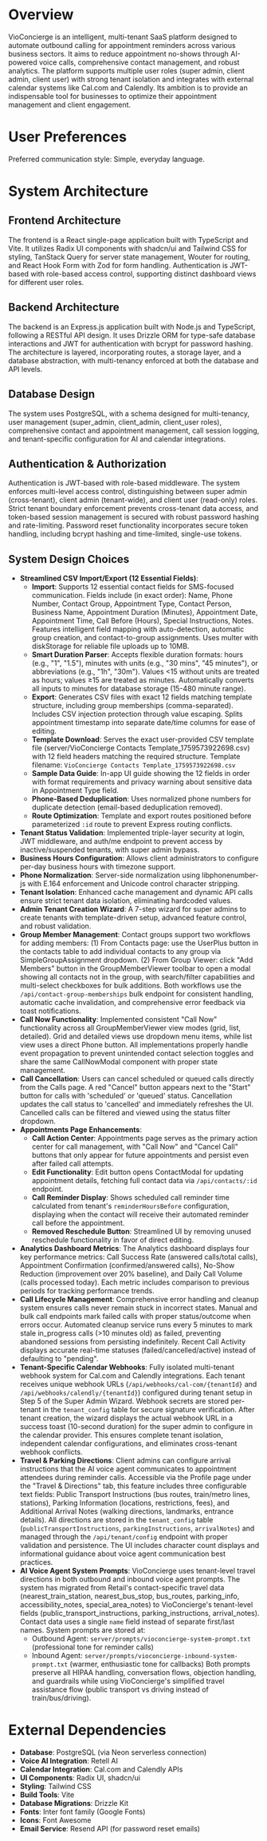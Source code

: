 # Overview

VioConcierge is an intelligent, multi-tenant SaaS platform designed to automate outbound calling for appointment reminders across various business sectors. It aims to reduce appointment no-shows through AI-powered voice calls, comprehensive contact management, and robust analytics. The platform supports multiple user roles (super admin, client admin, client user) with strong tenant isolation and integrates with external calendar systems like Cal.com and Calendly. Its ambition is to provide an indispensable tool for businesses to optimize their appointment management and client engagement.

# User Preferences

Preferred communication style: Simple, everyday language.

# System Architecture

## Frontend Architecture
The frontend is a React single-page application built with TypeScript and Vite. It utilizes Radix UI components with shadcn/ui and Tailwind CSS for styling, TanStack Query for server state management, Wouter for routing, and React Hook Form with Zod for form handling. Authentication is JWT-based with role-based access control, supporting distinct dashboard views for different user roles.

## Backend Architecture
The backend is an Express.js application built with Node.js and TypeScript, following a RESTful API design. It uses Drizzle ORM for type-safe database interactions and JWT for authentication with bcrypt for password hashing. The architecture is layered, incorporating routes, a storage layer, and a database abstraction, with multi-tenancy enforced at both the database and API levels.

## Database Design
The system uses PostgreSQL, with a schema designed for multi-tenancy, user management (super_admin, client_admin, client_user roles), comprehensive contact and appointment management, call session logging, and tenant-specific configuration for AI and calendar integrations.

## Authentication & Authorization
Authentication is JWT-based with role-based middleware. The system enforces multi-level access control, distinguishing between super admin (cross-tenant), client admin (tenant-wide), and client user (read-only) roles. Strict tenant boundary enforcement prevents cross-tenant data access, and token-based session management is secured with robust password hashing and rate-limiting. Password reset functionality incorporates secure token handling, including bcrypt hashing and time-limited, single-use tokens.

## System Design Choices
- **Streamlined CSV Import/Export (12 Essential Fields)**: 
  - **Import**: Supports 12 essential contact fields for SMS-focused communication. Fields include (in exact order): Name, Phone Number, Contact Group, Appointment Type, Contact Person, Business Name, Appointment Duration (Minutes), Appointment Date, Appointment Time, Call Before (Hours), Special Instructions, Notes. Features intelligent field mapping with auto-detection, automatic group creation, and contact-to-group assignments. Uses multer with diskStorage for reliable file uploads up to 10MB.
  - **Smart Duration Parser**: Accepts flexible duration formats: hours (e.g., "1", "1.5"), minutes with units (e.g., "30 mins", "45 minutes"), or abbreviations (e.g., "1h", "30m"). Values <15 without units are treated as hours; values ≥15 are treated as minutes. Automatically converts all inputs to minutes for database storage (15-480 minute range).
  - **Export**: Generates CSV files with exact 12 fields matching template structure, including group memberships (comma-separated). Includes CSV injection protection through value escaping. Splits appointment timestamp into separate date/time columns for ease of editing.
  - **Template Download**: Serves the exact user-provided CSV template file (server/VioConcierge Contacts Template_1759573922698.csv) with 12 field headers matching the required structure. Template filename: `VioConcierge Contacts Template_1759573922698.csv`
  - **Sample Data Guide**: In-app UI guide showing the 12 fields in order with format requirements and privacy warning about sensitive data in Appointment Type field.
  - **Phone-Based Deduplication**: Uses normalized phone numbers for duplicate detection (email-based deduplication removed).
  - **Route Optimization**: Template and export routes positioned before parameterized `:id` route to prevent Express routing conflicts.
- **Tenant Status Validation**: Implemented triple-layer security at login, JWT middleware, and auth/me endpoint to prevent access by inactive/suspended tenants, with super admin bypass.
- **Business Hours Configuration**: Allows client administrators to configure per-day business hours with timezone support.
- **Phone Normalization**: Server-side normalization using libphonenumber-js with E.164 enforcement and Unicode control character stripping.
- **Tenant Isolation**: Enhanced cache management and dynamic API calls ensure strict tenant data isolation, eliminating hardcoded values.
- **Admin Tenant Creation Wizard**: A 7-step wizard for super admins to create tenants with template-driven setup, advanced feature control, and robust validation.
- **Group Member Management**: Contact groups support two workflows for adding members: (1) From Contacts page: use the UserPlus button in the contacts table to add individual contacts to any group via SimpleGroupAssignment dropdown. (2) From Group Viewer: click "Add Members" button in the GroupMemberViewer toolbar to open a modal showing all contacts not in the group, with search/filter capabilities and multi-select checkboxes for bulk additions. Both workflows use the `/api/contact-group-memberships` bulk endpoint for consistent handling, automatic cache invalidation, and comprehensive error feedback via toast notifications.
- **Call Now Functionality**: Implemented consistent "Call Now" functionality across all GroupMemberViewer view modes (grid, list, detailed). Grid and detailed views use dropdown menu items, while list view uses a direct Phone button. All implementations properly handle event propagation to prevent unintended contact selection toggles and share the same CallNowModal component with proper state management.
- **Call Cancellation**: Users can cancel scheduled or queued calls directly from the Calls page. A red "Cancel" button appears next to the "Start" button for calls with 'scheduled' or 'queued' status. Cancellation updates the call status to 'cancelled' and immediately refreshes the UI. Cancelled calls can be filtered and viewed using the status filter dropdown.
- **Appointments Page Enhancements**: 
  - **Call Action Center**: Appointments page serves as the primary action center for call management, with "Call Now" and "Cancel Call" buttons that only appear for future appointments and persist even after failed call attempts.
  - **Edit Functionality**: Edit button opens ContactModal for updating appointment details, fetching full contact data via `/api/contacts/:id` endpoint.
  - **Call Reminder Display**: Shows scheduled call reminder time calculated from tenant's `reminderHoursBefore` configuration, displaying when the contact will receive their automated reminder call before the appointment.
  - **Removed Reschedule Button**: Streamlined UI by removing unused reschedule functionality in favor of direct editing.
- **Analytics Dashboard Metrics**: The Analytics dashboard displays four key performance metrics: Call Success Rate (answered calls/total calls), Appointment Confirmation (confirmed/answered calls), No-Show Reduction (improvement over 20% baseline), and Daily Call Volume (calls processed today). Each metric includes comparison to previous periods for tracking performance trends.
- **Call Lifecycle Management**: Comprehensive error handling and cleanup system ensures calls never remain stuck in incorrect states. Manual and bulk call endpoints mark failed calls with proper status/outcome when errors occur. Automated cleanup service runs every 5 minutes to mark stale in_progress calls (>10 minutes old) as failed, preventing abandoned sessions from persisting indefinitely. Recent Call Activity displays accurate real-time statuses (failed/cancelled/active) instead of defaulting to "pending".
- **Tenant-Specific Calendar Webhooks**: Fully isolated multi-tenant webhook system for Cal.com and Calendly integrations. Each tenant receives unique webhook URLs (`/api/webhooks/cal-com/{tenantId}` and `/api/webhooks/calendly/{tenantId}`) configured during tenant setup in Step 5 of the Super Admin Wizard. Webhook secrets are stored per-tenant in the `tenant_config` table for secure signature verification. After tenant creation, the wizard displays the actual webhook URL in a success toast (10-second duration) for the super admin to configure in the calendar provider. This ensures complete tenant isolation, independent calendar configurations, and eliminates cross-tenant webhook conflicts.
- **Travel & Parking Directions**: Client admins can configure arrival instructions that the AI voice agent communicates to appointment attendees during reminder calls. Accessible via the Profile page under the "Travel & Directions" tab, this feature includes three configurable text fields: Public Transport Instructions (bus routes, train/metro lines, stations), Parking Information (locations, restrictions, fees), and Additional Arrival Notes (walking directions, landmarks, entrance details). All directions are stored in the `tenant_config` table (`publicTransportInstructions`, `parkingInstructions`, `arrivalNotes`) and managed through the `/api/tenant/config` endpoint with proper validation and persistence. The UI includes character count displays and informational guidance about voice agent communication best practices.
- **AI Voice Agent System Prompts**: VioConcierge uses tenant-level travel directions in both outbound and inbound voice agent prompts. The system has migrated from Retail's contact-specific travel data (nearest_train_station, nearest_bus_stop, bus_routes, parking_info, accessibility_notes, special_area_notes) to VioConcierge's tenant-level fields (public_transport_instructions, parking_instructions, arrival_notes). Contact data uses a single `name` field instead of separate first/last names. System prompts are stored at:
  - Outbound Agent: `server/prompts/vioconcierge-system-prompt.txt` (professional tone for reminder calls)
  - Inbound Agent: `server/prompts/vioconcierge-inbound-system-prompt.txt` (warmer, enthusiastic tone for callbacks)
  Both prompts preserve all HIPAA handling, conversation flows, objection handling, and guardrails while using VioConcierge's simplified travel assistance flow (public transport vs driving instead of train/bus/driving).

# External Dependencies

- **Database**: PostgreSQL (via Neon serverless connection)
- **Voice AI Integration**: Retell AI
- **Calendar Integration**: Cal.com and Calendly APIs
- **UI Components**: Radix UI, shadcn/ui
- **Styling**: Tailwind CSS
- **Build Tools**: Vite
- **Database Migrations**: Drizzle Kit
- **Fonts**: Inter font family (Google Fonts)
- **Icons**: Font Awesome
- **Email Service**: Resend API (for password reset emails)